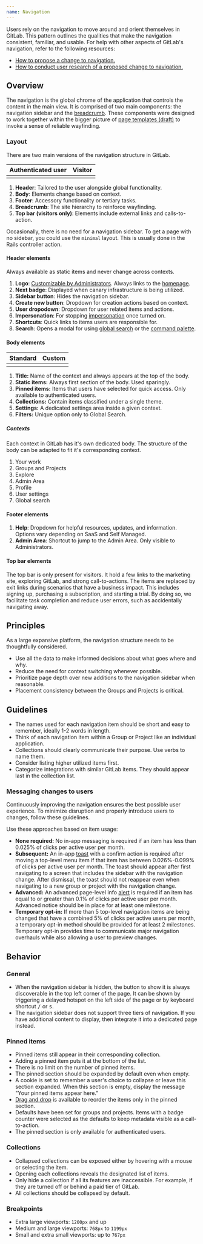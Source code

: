 ```yaml
---
name: Navigation
---
```


Users rely on the navigation to move around and orient themselves in GitLab. This pattern outlines the qualities that make the navigation consistent, familiar, and usable. For help with other aspects of GitLab's navigation, refer to the following resources:

- [How to propose a change to navigation.](https://about.gitlab.com/handbook/product/ux/navigation/)
- [How to conduct user research of a proposed change to navigation.](https://about.gitlab.com/handbook/product/ux/ux-research/evaluating-navigation/)

## Overview

The navigation is the global chrome of the application that controls the content in the main view. It is comprised of two main components: the navigation sidebar and the [breadcrumb](/components/breadcrumb). These components were designed to work together within the bigger picture of [page templates (draft)](https://gitlab.com/gitlab-org/gitlab-services/design.gitlab.com/-/issues/1556) to invoke a sense of reliable wayfinding.

### Layout

There are two main versions of the navigation structure in GitLab.

| Authenticated user | Visitor |
| ------------------ | ------- |
| <figure-img alt="Authenticated navigation layout" src="/img/navigation-layout.svg" width="350"></figure-img> | <figure-img alt="Visitor navigation layout" src="/img/navigation-layout-visitor.svg" width="350"></figure-img> |

1. **Header**: Tailored to the user alongside global functionality.
2. **Body**: Elements change based on context.
3. **Footer**: Accessory functionality or tertiary tasks.
4. **Breadcrumb**: The site hierarchy to reinforce wayfinding.
5. **Top bar (visitors only)**: Elements include external links and calls-to-action.

Occasionally, there is no need for a navigation sidebar. To get a page with no sidebar, you could use the `minimal` layout. This is usually done in the Rails controller action.

<figure-img alt="Page with minimal navigation" src="/img/navigation-minimal.svg" width="350"></figure-img>

#### Header elements

Always available as static items and never change across contexts.

<figure-img alt="Navigation header structure" label="A layout of the header structure within the navigation sidebar" src="/img/navigation-header-structure.svg"></figure-img>

1. **Logo**: [Customizable by Administrators](https://docs.gitlab.com/ee/administration/appearance.html#customize-your-homepage-button). Always links to the [homepage](https://docs.gitlab.com/ee/user/profile/preferences.html#choose-your-homepage).
2. **Next badge**: Displayed when canary infrastructure is being utilized.
3. **Sidebar button**: Hides the navigation sidebar.
4. **Create new button**: Dropdown for creation actions based on context.
5. **User dropodown**: Dropdown for user related items and actions.
6. **Impersonation**: For stopping [impersonation](https://docs.gitlab.com/ee/administration/admin_area.html#user-impersonation) once turned on.
7. **Shortcuts**: Quick links to items users are responsible for.
8. **Search**: Opens a modal for using [global search](https://docs.gitlab.com/ee/user/search/) or the [command palette](https://docs.gitlab.com/ee/user/search/command_palette.html#open-the-command-palette).

#### Body elements

|  Standard | Custom |
| ------------------ | ------- |
| <figure-img alt="Navigation body structure" label="Typical layout" src="/img/navigation-body-structure.svg"></figure-img> | <figure-img alt="Navigation body structure for search" label="Specific to context" src="/img/navigation-body-structure-search.svg"></figure-img> |

1. **Title:** Name of the context and always appears at the top of the body.
2. **Static items:** Always first section of the body. Used sparingly.
3. **Pinned items:** Items that users have selected for quick access. Only available to authenticated users.
4. **Collections:** Contain items classified under a single theme.
5. **Settings:** A dedicated settings area inside a given context.
6. **Filters:** Unique option only to Global Search.

##### Contexts

Each context in GitLab has it's own dedicated body. The structure of the body can be adapted to fit it's corresponding context.

1. Your work
2. Groups and Projects
3. Explore
4. Admin Area
5. Profile
6. User settings
7. Global search

#### Footer elements

1. **Help**: Dropdown for helpful resources, updates, and information. Options vary depending on SaaS and Self Managed.
1. **Admin Area**: Shortcut to jump to the Admin Area. Only visible to Administrators.

#### Top bar elements

The top bar is only present for visitors. It hold a few links to the marketing site, exploring GitLab, and strong call-to-actions. The items are replaced by exit links during scenarios that have a business impact. This includes signing up, purchasing a subscription, and starting a trial. By doing so, we facilitate task completion and reduce user errors, such as accidentally navigating away.

## Principles

As a large expansive platform, the navigation structure needs to be thoughtfully considered.

- Use all the data to make informed decisions about what goes where and why.
- Reduce the need for context switching whenever possible.
- Prioritize page depth over new additions to the navigation sidebar when reasonable.
- Placement consistency between the Groups and Projects is critical.

## Guidelines

- The names used for each navigation item should be short and easy to remember, ideally 1-2 words in length.
- Think of each navigation item within a Group or Project like an individual application.
- Collections should clearly communicate their purpose. Use verbs to name them.
- Consider listing higher utilized items first.
- Categorize integrations with similar GitLab items. They should appear last in the collection list.

### Messaging changes to users

Continuously improving the navigation ensures the best possible user experience. To minimize disruption and properly introduce users to changes, follow these guidelines.

Use these approaches based on item usage:

- **None required:** No in-app messaging is required if an item has less than 0.025% of clicks per active user per month.
- **Subsequent:** An in-app [toast](/components/toast) with a confirm action is required after moving a top-level menu item if that item has between 0.026%-0.099% of clicks per active user per month. The toast should appear after first navigating to a screen that includes the sidebar with the navigation change. After dismissal, the toast should not reappear even when navigating to a new group or project with the navigation change.
- **Advanced:** An advanced page-level info [alert](/components/alert) is required if an item has equal to or greater than 0.1% of clicks per active user per month. Advanced notice should be in place for at least one milestone.
- **Temporary opt-in:** If more than 5 top-level navigation items are being changed that have a combined 5% of clicks per active users per month, a temporary opt-in method should be provided for at least 2 milestones. Temporary opt-in provides time to communicate major navigation overhauls while also allowing a user to preview changes.

## Behavior

### General

- When the navigation sidebar is hidden, the button to show it is always discoverable in the top left corner of the page. It can be shown by triggering a delayed hotspot on the left side of the page or by keyboard shortcut <kbd>/</kbd> or <kbd>s</kbd>.
- The navigation sidebar does not support three tiers of navigation. If you have additional content to display, then integrate it into a dedicated page instead.

### Pinned items

- Pinned items still appear in their corresponding collection.
- Adding a pinned item puts it at the bottom of the list.
- There is no limit on the number of pinned items.
- The pinned section should be expanded by default even when empty.
- A cookie is set to remember a user's choice to collapse or leave this section expanded. When this section is empty, display the message "Your pinned items appear here."
- [Drag and drop](https://design.gitlab.com/usability/drag-and-drop) is available to reorder the items only in the pinned section.
- Defaults have been set for groups and projects. Items with a badge counter were selected as the defaults to keep metadata visible as a call-to-action.
- The pinned section is only available for authenticated users.

### Collections

- Collapsed collections can be exposed either by hovering with a mouse or selecting the item.
- Opening each collections reveals the designated list of items.
- Only hide a collection if all its features are inaccessible. For example, if they are turned off or behind a paid tier of GitLab.
- All collections should be collapsed by default.

### Breakpoints

- Extra large viewports: `1200px` and up
- Medium and large viewports: `768px` to `1199px`
- Small and extra small viewports: up to `767px`
